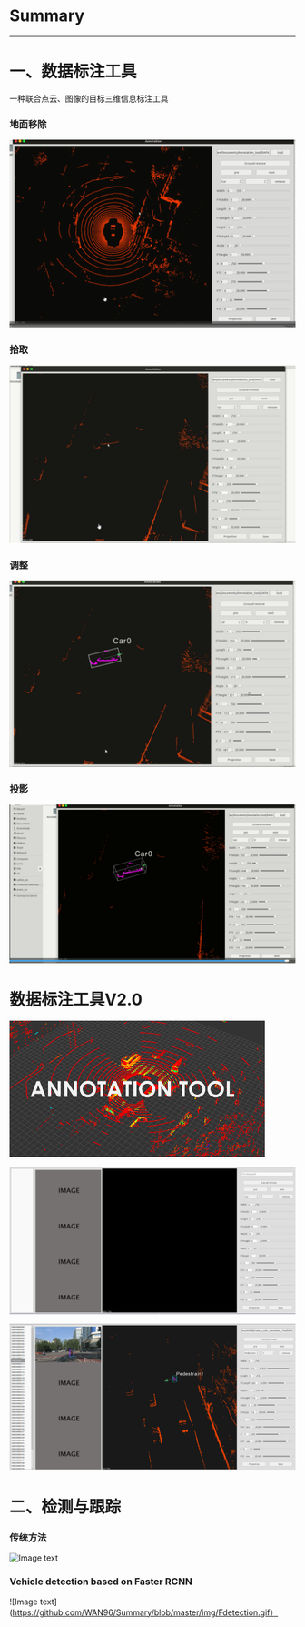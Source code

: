 # Summary

---
# 一、数据标注工具
一种联合点云、图像的目标三维信息标注工具
### 地面移除

![Image text](https://github.com/WAN96/Summary/blob/master/img/remove.gif)


### 拾取
![Image text](https://github.com/WAN96/Summary/blob/master/img/annotation.gif)


### 调整
![Image text](https://github.com/WAN96/Summary/blob/master/img/adjust.gif)


### 投影
![Image text](https://github.com/WAN96/Summary/blob/master/img/projection.gif)

# 数据标注工具V2.0

![Image text](https://github.com/WAN96/Summary/blob/master/img/tool.png)

![Image text](https://github.com/WAN96/Summary/blob/master/img/view.png)

![Image text](https://github.com/WAN96/Summary/blob/master/img/annotation.png)


# 二、检测与跟踪

### 传统方法

![Image text](https://github.com/WAN96/Summary/blob/master/img/tracking2.gif)


### Vehicle detection based on Faster RCNN

![Image text](https://github.com/WAN96/Summary/blob/master/img/Fdetection.gif）
